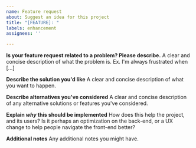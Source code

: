 ```yaml
---
name: Feature request
about: Suggest an idea for this project
title: "[FEATURE]: "
labels: enhancement
assignees: ''

---
```


**Is your feature request related to a problem? Please describe.**
A clear and concise description of what the problem is. Ex. I'm always frustrated when [...]

**Describe the solution you'd like**
A clear and concise description of what you want to happen.

**Describe alternatives you've considered**
A clear and concise description of any alternative solutions or features you've considered.

**Explain *why* this should be implemented**
How does this help the project, and its users? Is it perhaps an optimization on the back-end, or a UX change to help people navigate the front-end better?

**Additional notes**
Any additional notes you might have.
